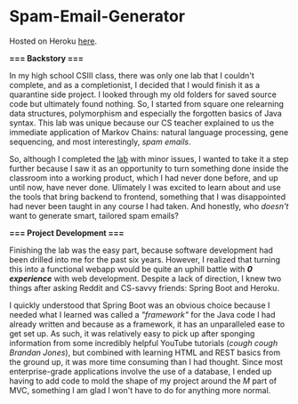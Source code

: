 # Spam-Email-Generator
Hosted on Heroku [here](https://spam-email-generator.herokuapp.com/).

**=== Backstory ===**

In my high school CSIII class, there was only one lab that I couldn't complete, and as a completionist, I decided that I would finish it as a quarantine side project. I looked through my old folders for saved source code but ultimately found nothing. So, I started from square one relearning data structures, polymorphism and especially the forgotten basics of Java syntax. This lab was unique because our CS teacher explained to us the immediate application of Markov Chains: natural language processing, gene sequencing, and most interestingly, *spam emails*. 

So, although I completed the [lab](https://github.com/jphui/Markov-Chains) with minor issues, I wanted to take it a step further because I saw it as an opportunity to turn something done inside the classroom into a working product, which I had never done before, and up until now, have never done. Ulimately I was excited to learn about and use the tools that bring backend to frontend, something that I was disappointed had never been taught in any course I had taken. And honestly, who *doesn't* want to generate smart, tailored spam emails?

**=== Project Development ===**

Finishing the lab was the easy part, because software development had been drilled into me for the past six years. However, I realized that turning this into a functional webapp would be quite an uphill battle with ***0 experience*** with web development. Despite a lack of direction, I knew two things after asking Reddit and CS-savvy friends: Spring Boot and Heroku.

I quickly understood that Spring Boot was an obvious choice because I needed what I learned was called a *"framework"* for the Java code I had already written and because as a framework, it has an unparalleled ease to get set up. As such, it was relatively easy to pick up after sponging information from some incredibly helpful YouTube tutorials (*cough cough Brandan Jones*), but combined with learning HTML and REST basics from the ground up, it was more time consuming than I had thought. Since most enterprise-grade applications involve the use of a database, I ended up having to add code to mold the shape of my project around the *M* part of MVC, something I am glad I won't have to do for anything more normal.
